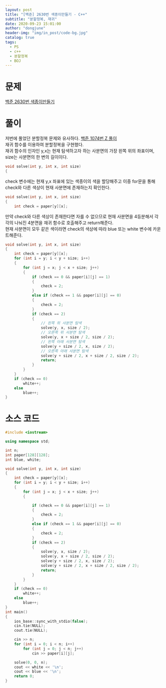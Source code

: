 ```yaml
---
layout: post
title: "[백준] 2630번 색종이만들기 - C++"
subtitle: "분할정복, 재귀"
date: 2020-09-23 15:01:00
author: "dongjune"
header-img: "img/in_post/code-bg.jpg"
catalog: true
tags:
  - PS
  - c++
  - 분할정복
  - BOJ
---
```


# 문제

[백준 2630번 색종이만들기](https://www.acmicpc.net/problem/2630)

# 풀이

저번에 풀었던 분할정복 문제와 유사하다. [백준 1074번 Z 풀이](https://donggoolosori.github.io/2020/09/22/boj-1074-Z/)  
재귀 함수를 이용하여 분할정복을 구현했다.  
재귀 함수의 인자인 y,x는 현재 탐색하고자 하는 사분면의 가장 왼쪽 위의 좌표이며, size는 사분면의 한 변의 길이이다.

```c++
void solve(int y, int x, int size)
{
```

check 변수에는 현재 y,x 좌표에 있는 색종이의 색을 할당해주고 이중 for문을 통해 check와 다른 색상이 현재 사분면에 존재하는지 확인한다.

```c++
void solve(int y, int x, int size)
{
    int check = paper[y][x];
```

만약 check와 다른 색상이 존재한다면 자를 수 없으므로 현재 사분면을 4등분해서 각각의 나눠진 4분면을 재귀 함수로 호출해주고 return해준다.  
현재 사분면이 모두 같은 색이라면 check의 색상에 따라 blue 또는 white 변수에 카운트해준다.

```c++
void solve(int y, int x, int size)
{
    int check = paper[y][x];
    for (int i = y; i < y + size; i++)
    {
        for (int j = x; j < x + size; j++)
        {
            if (check == 0 && paper[i][j] == 1)
            {
                check = 2;
            }
            else if (check == 1 && paper[i][j] == 0)
            {
                check = 2;
            }
            if (check == 2)
            {
                // 왼쪽 위 사분면 탐색
                solve(y, x, size / 2);
                // 오른쪽 위 사분면 탐색
                solve(y, x + size / 2, size / 2);
                // 왼쪽 아래 사분면 탐색
                solve(y + size / 2, x, size / 2);
                // 오른쪽 아래 사분면 탐색
                solve(y + size / 2, x + size / 2, size / 2);
                return;
            }
        }
    }
    if (check == 0)
        white++;
    else
        blue++;
}
```

# 소스 코드

```c++
#include <iostream>

using namespace std;

int n;
int paper[128][128];
int blue, white;

void solve(int y, int x, int size)
{
    int check = paper[y][x];
    for (int i = y; i < y + size; i++)
    {
        for (int j = x; j < x + size; j++)
        {

            if (check == 0 && paper[i][j] == 1)
            {
                check = 2;
            }
            else if (check == 1 && paper[i][j] == 0)
            {
                check = 2;
            }
            if (check == 2)
            {
                solve(y, x, size / 2);
                solve(y, x + size / 2, size / 2);
                solve(y + size / 2, x, size / 2);
                solve(y + size / 2, x + size / 2, size / 2);
                return;
            }
        }
    }
    if (check == 0)
        white++;
    else
        blue++;
}
int main()
{
    ios_base::sync_with_stdio(false);
    cin.tie(NULL);
    cout.tie(NULL);

    cin >> n;
    for (int i = 0; i < n; i++)
        for (int j = 0; j < n; j++)
            cin >> paper[i][j];

    solve(0, 0, n);
    cout << white << '\n';
    cout << blue << '\n';
    return 0;
}
```
